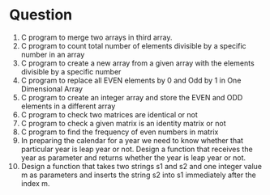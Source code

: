 # Question

1. C program to merge two arrays in third array.
2. C program to count total number of elements divisible by a specific number in an array
3. C program to create a new array from a given array with the elements divisible by a specific number
4. C program to replace all EVEN elements by 0 and Odd by 1 in One Dimensional Array
5. C program to create an integer array and store the EVEN and ODD elements in a different array
6. C program to check two matrices are identical or not
7. C program to check a given matrix is an identity matrix or not
8. C program to find the frequency of even numbers in matrix
9. In preparing the calendar for a year we need to know whether that particular year is leap year or not. Design a function that receives the year as parameter and returns whether the year is leap year or not.
10. Design a function that takes two strings s1 and s2 and one integer value m as parameters and inserts the string s2 into s1 immediately after the index m.
